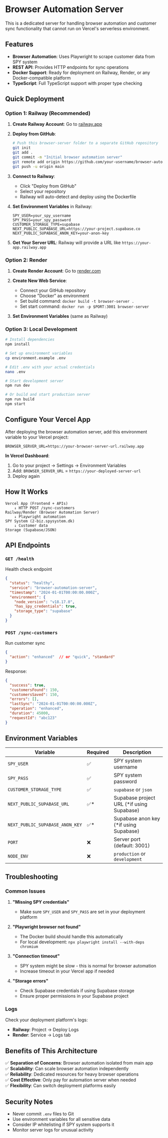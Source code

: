 # Browser Automation Server

This is a dedicated server for handling browser automation and customer sync functionality that cannot run on Vercel's serverless environment.

## Features

- **Browser Automation**: Uses Playwright to scrape customer data from SPY system
- **REST API**: Provides HTTP endpoints for sync operations
- **Docker Support**: Ready for deployment on Railway, Render, or any Docker-compatible platform
- **TypeScript**: Full TypeScript support with proper type checking

## Quick Deployment

### Option 1: Railway (Recommended)

1. **Create Railway Account**: Go to [railway.app](https://railway.app)
2. **Deploy from GitHub**:
   ```bash
   # Push this browser-server folder to a separate GitHub repository
   git init
   git add .
   git commit -m "Initial browser automation server"
   git remote add origin https://github.com/your-username/browser-automation-server.git
   git push -u origin main
   ```
3. **Connect to Railway**:
   - Click "Deploy from GitHub"
   - Select your repository
   - Railway will auto-detect and deploy using the Dockerfile

4. **Set Environment Variables** in Railway:
   ```
   SPY_USER=your_spy_username
   SPY_PASS=your_spy_password
   CUSTOMER_STORAGE_TYPE=supabase
   NEXT_PUBLIC_SUPABASE_URL=https://your-project.supabase.co
   NEXT_PUBLIC_SUPABASE_ANON_KEY=your-anon-key
   ```

5. **Get Your Server URL**: Railway will provide a URL like `https://your-app.railway.app`

### Option 2: Render

1. **Create Render Account**: Go to [render.com](https://render.com)
2. **Create New Web Service**: 
   - Connect your GitHub repository
   - Choose "Docker" as environment
   - Set build command: `docker build -t browser-server .`
   - Set start command: `docker run -p $PORT:3001 browser-server`

3. **Set Environment Variables** (same as Railway)

### Option 3: Local Development

```bash
# Install dependencies
npm install

# Set up environment variables
cp environment.example .env

# Edit .env with your actual credentials
nano .env

# Start development server
npm run dev

# Or build and start production server
npm run build
npm start
```

## Configure Your Vercel App

After deploying the browser automation server, add this environment variable to your Vercel project:

```
BROWSER_SERVER_URL=https://your-browser-server-url.railway.app
```

**In Vercel Dashboard**:
1. Go to your project → Settings → Environment Variables
2. Add: `BROWSER_SERVER_URL` = `https://your-deployed-server-url`
3. Deploy again

## How It Works

```
Vercel App (Frontend + APIs)
    ↓ HTTP POST /sync-customers
Railway/Render (Browser Automation Server)
    ↓ Playwright automation
SPY System (2-biz.spysystem.dk)
    ↓ Customer data
Storage (Supabase/JSON)
```

## API Endpoints

### `GET /health`
Health check endpoint
```json
{
  "status": "healthy",
  "service": "browser-automation-server",
  "timestamp": "2024-01-01T00:00:00.000Z",
  "environment": {
    "node_version": "v18.17.0",
    "has_spy_credentials": true,
    "storage_type": "supabase"
  }
}
```

### `POST /sync-customers`
Run customer sync
```json
{
  "action": "enhanced"  // or "quick", "standard"
}
```

Response:
```json
{
  "success": true,
  "customersFound": 150,
  "customersSaved": 150,
  "errors": [],
  "lastSync": "2024-01-01T00:00:00.000Z",
  "operation": "enhanced",
  "duration": 45000,
  "requestId": "abc123"
}
```

## Environment Variables

| Variable | Required | Description |
|----------|----------|-------------|
| `SPY_USER` | ✅ | SPY system username |
| `SPY_PASS` | ✅ | SPY system password |
| `CUSTOMER_STORAGE_TYPE` | ✅ | `supabase` or `json` |
| `NEXT_PUBLIC_SUPABASE_URL` | ✅* | Supabase project URL (*if using Supabase) |
| `NEXT_PUBLIC_SUPABASE_ANON_KEY` | ✅* | Supabase anon key (*if using Supabase) |
| `PORT` | ❌ | Server port (default: 3001) |
| `NODE_ENV` | ❌ | `production` or `development` |

## Troubleshooting

### Common Issues

1. **"Missing SPY credentials"**
   - Make sure `SPY_USER` and `SPY_PASS` are set in your deployment platform

2. **"Playwright browser not found"**
   - The Docker build should handle this automatically
   - For local development: `npx playwright install --with-deps chromium`

3. **"Connection timeout"**
   - SPY system might be slow - this is normal for browser automation
   - Increase timeout in your Vercel app if needed

4. **"Storage errors"**
   - Check Supabase credentials if using Supabase storage
   - Ensure proper permissions in your Supabase project

### Logs

Check your deployment platform's logs:
- **Railway**: Project → Deploy Logs
- **Render**: Service → Logs tab

## Benefits of This Architecture

✅ **Separation of Concerns**: Browser automation isolated from main app  
✅ **Scalability**: Can scale browser automation independently  
✅ **Reliability**: Dedicated resources for heavy browser operations  
✅ **Cost Effective**: Only pay for automation server when needed  
✅ **Flexibility**: Can switch deployment platforms easily  

## Security Notes

- Never commit `.env` files to Git
- Use environment variables for all sensitive data
- Consider IP whitelisting if SPY system supports it
- Monitor server logs for unusual activity